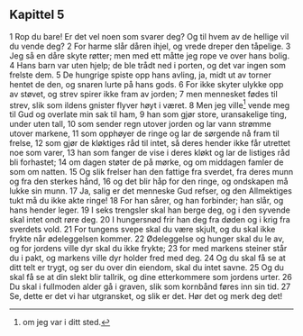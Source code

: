 ## Kapittel 5

1 Rop du bare! Er det vel noen som svarer deg? Og til hvem av de hellige vil du vende deg?
2 For harme slår dåren ihjel, og vrede dreper den tåpelige.
3 Jeg så en dåre skyte røtter; men med ett måtte jeg rope ve over hans bolig.
4 Hans barn var uten hjelp; de ble trådt ned i porten, og det var ingen som frelste dem.
5 De hungrige spiste opp hans avling, ja, midt ut av torner hentet de den, og snaren lurte på hans gods.
6 For ikke skyter ulykke opp av støvet, og strev spirer ikke fram av jorden;
7 men mennesket fødes til strev, slik som ildens gnister flyver høyt i været.
8 Men jeg ville[^1] vende meg til Gud og overlate min sak til ham,
9 han som gjør store, uransakelige ting, under uten tall,
10 som sender regn utover jorden og lar vann strømme utover markene,
11 som opphøyer de ringe og lar de sørgende nå fram til frelse,
12 som gjør de kløktiges råd til intet, så deres hender ikke får utrettet noe som varer,
13 han som fanger de vise i deres kløkt og lar de listiges råd bli forhastet;
14 om dagen støter de på mørke, og om middagen famler de som om natten.
15 Og slik frelser han den fattige fra sverdet, fra deres munn og fra den sterkes hånd,
16 og det blir håp for den ringe, og ondskapen må lukke sin munn.
17 Ja, salig er det menneske Gud refser, og den Allmektiges tukt må du ikke akte ringe!
18 For han sårer, og han forbinder; han slår, og hans hender leger.
19 I seks trengsler skal han berge deg, og i den syvende skal intet ondt røre deg.
20 I hungersnød frir han deg fra døden og i krig fra sverdets vold.
21 For tungens svepe skal du være skjult, og du skal ikke frykte når ødeleggelsen kommer.
22 Ødeleggelse og hunger skal du le av, og for jordens ville dyr skal du ikke frykte;
23 for med markens steiner står du i pakt, og markens ville dyr holder fred med deg.
24 Og du skal få se at ditt telt er trygt, og ser du over din eiendom, skal du intet savne.
25 Og du skal få se at din slekt blir tallrik, og dine etterkommere som jordens urter.
26 Du skal i fullmoden alder gå i graven, slik som kornbånd føres inn sin tid.
27 Se, dette er det vi har utgransket, og slik er det. Hør det og merk deg det!

[^1]:  om jeg var i ditt sted.
